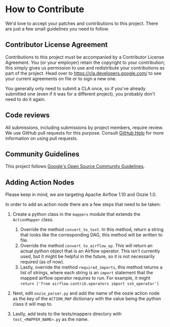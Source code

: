 <!--
Copyright 2018 Google LLC

Licensed under the Apache License, Version 2.0 (the "License");
you may not use this file except in compliance with the License.
You may obtain a copy of the License at

http://www.apache.org/licenses/LICENSE-2.0

Unless required by applicable law or agreed to in writing, software
distributed under the License is distributed on an "AS IS" BASIS,
WITHOUT WARRANTIES OR CONDITIONS OF ANY KIND, either express or implied.
See the License for the specific language governing permissions and
limitations under the License.
-->

# How to Contribute

We'd love to accept your patches and contributions to this project. There are
just a few small guidelines you need to follow.

## Contributor License Agreement

Contributions to this project must be accompanied by a Contributor License
Agreement. You (or your employer) retain the copyright to your contribution;
this simply gives us permission to use and redistribute your contributions as
part of the project. Head over to <https://cla.developers.google.com/> to see
your current agreements on file or to sign a new one.

You generally only need to submit a CLA once, so if you've already submitted one
(even if it was for a different project), you probably don't need to do it
again.

## Code reviews

All submissions, including submissions by project members, require review. We
use GitHub pull requests for this purpose. Consult
[GitHub Help](https://help.github.com/articles/about-pull-requests/) for more
information on using pull requests.

## Community Guidelines

This project follows
[Google's Open Source Community Guidelines](https://opensource.google.com/conduct/).

## Adding Action Nodes

Please keep in mind, we are targeting Apache Airflow 1.10 and Oozie 1.0.

In order to add an action node there are a few steps that need to be taken:

1. Create a python class in the `mappers` module that extends the `ActionMapper`
class.
    1. Override the method `convert_to_text`. In this method, return a string that
     looks like the corresponding DAG, this method will be written to file.
    1. Override the method `convert_to_airflow_op`. This will return an actual
     python object that is an Airflow operator. This isn't currently used, but
     it might be helpful in the future, so it is not necessarily required (as of
     now).
    1. Lastly, override the method `required_imports`, this method returns a list
     of strings, where each string is an `import` statement that the mapped
     airflow operator requires to run. For example, it might `return ['from
     airflow.contrib.operators import ssh_operator']`

1. Next, edit `oozie_parser.py` and add the name of the oozie action node as the key
of the `ACTION_MAP` dictionary with the value being the python class it will
map to.

1. Lastly, add tests to the tests/mappers directory with `test_<MAPPER_NAME>.py`
   as the name.
